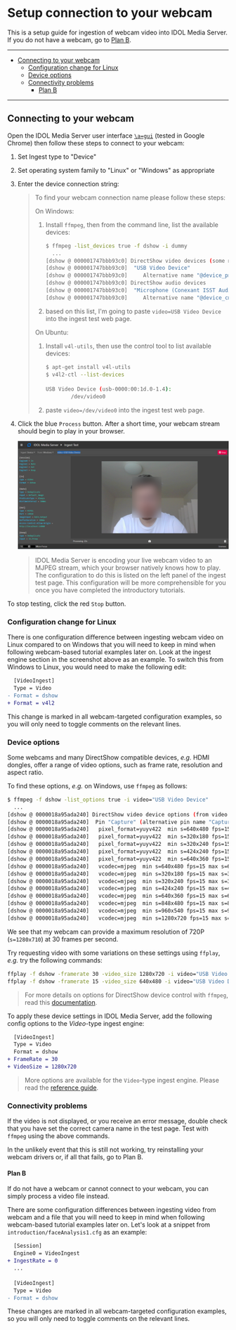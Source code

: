 # Setup connection to your webcam

This is a setup guide for ingestion of webcam video into IDOL Media Server.  If you do not have a webcam, go to [Plan B](#plan-b).

---

- [Connecting to your webcam](#connecting-to-your-webcam)
  - [Configuration change for Linux](#configuration-change-for-linux)
  - [Device options](#device-options)
  - [Connectivity problems](#connectivity-problems)
    - [Plan B](#plan-b)

---

## Connecting to your webcam

Open the IDOL Media Server user interface [`\a=gui`](http://localhost:14000/a=gui#/ingest) (tested in Google Chrome) then follow these steps to connect to your webcam:

1. Set Ingest type to "Device"
1. Set operating system family to "Linux" or "Windows" as appropriate
1. Enter the device connection string:

    > To find your webcam connection name please follow these steps:
    > 
    > On Windows:
    > 
    > 1. Install `ffmpeg`, then from the command line, list the available devices:
    > 
    >     ```sh
    >     $ ffmpeg -list_devices true -f dshow -i dummy
    >       ...
    >     [dshow @ 000001747bbb93c0] DirectShow video devices (some may be both video and audio devices)
    >     [dshow @ 000001747bbb93c0]  "USB Video Device"
    >     [dshow @ 000001747bbb93c0]     Alternative name "@device_pnp_\\?\usb#vid_04f2&pid_b5ee&mi_00#6&244de3b&0&   > 0000#{65e8773d-8f56-11d0-a3b9-00a0c9223196}\global" 
    >     [dshow @ 000001747bbb93c0] DirectShow audio devices
    >     [dshow @ 000001747bbb93c0]  "Microphone (Conexant ISST Audio)"
    >     [dshow @ 000001747bbb93c0]     Alternative name "@device_cm_{33D9A762-90C8-11D0-BD43-00A0C911CE86}\wave_>     {7FD05CD2-493B-49AA-BFE2-C091EB64D594}"
    >     ```
    > 
    > 1. based on this list, I'm going to paste `video=USB Video Device` into the ingest test web page.
    > 
    > On Ubuntu:
    > 
    > 1. Install `v4l-utils`, then use the control tool to list available devices:
    > 
    >     ```sh
    >     $ apt-get install v4l-utils
    >     $ v4l2-ctl --list-devices
    > 
    >     USB Video Device (usb-0000:00:1d.0-1.4):
    >             /dev/video0
    >     ```
    > 
    > 1. paste `video=/dev/video0` into the ingest test web page.


  1. Click the blue `Process` button.  After a short time, your webcam stream should begin to play in your browser.  

      ![webcam-connection-test](./figs/webcam-connection-test.png)
  
      > IDOL Media Server is encoding your live webcam video to an MJPEG stream, which your browser natively knows how to play.  The configuration to do this is listed on the left panel of the ingest test page.  This configuration will be more comprehensible for you once you have completed the introductory tutorials.


To stop testing, click the red `Stop` button.

### Configuration change for Linux

There is one configuration difference between ingesting webcam video on Linux compared to on Windows that you will need to keep in mind when following webcam-based tutorial examples later on.  Look at the ingest engine section in the screenshot above as an example.  To switch this from Windows to Linux, you would need to make the following edit:

```diff
  [VideoIngest]
  Type = Video
- Format = dshow
+ Format = v4l2
```

This change is marked in all webcam-targeted configuration examples, so you will only need to toggle comments on the relevant lines.

### Device options

Some webcams and many DirectShow compatible devices, *e.g.* HDMI dongles, offer a range of video options, such as frame rate, resolution and aspect ratio.

To find these options, *e.g.* on Windows, use `ffmpeg` as follows:

```sh
$ ffmpeg -f dshow -list_options true -i video="USB Video Device"
  ...
[dshow @ 0000018a95ada240] DirectShow video device options (from video devices)
[dshow @ 0000018a95ada240]  Pin "Capture" (alternative pin name "Capture")
[dshow @ 0000018a95ada240]   pixel_format=yuyv422  min s=640x480 fps=15 max s=640x480 fps=30
[dshow @ 0000018a95ada240]   pixel_format=yuyv422  min s=320x180 fps=15 max s=320x180 fps=30
[dshow @ 0000018a95ada240]   pixel_format=yuyv422  min s=320x240 fps=15 max s=320x240 fps=30
[dshow @ 0000018a95ada240]   pixel_format=yuyv422  min s=424x240 fps=15 max s=424x240 fps=30
[dshow @ 0000018a95ada240]   pixel_format=yuyv422  min s=640x360 fps=15 max s=640x360 fps=30
[dshow @ 0000018a95ada240]   vcodec=mjpeg  min s=640x480 fps=15 max s=640x480 fps=30
[dshow @ 0000018a95ada240]   vcodec=mjpeg  min s=320x180 fps=15 max s=320x180 fps=30
[dshow @ 0000018a95ada240]   vcodec=mjpeg  min s=320x240 fps=15 max s=320x240 fps=30
[dshow @ 0000018a95ada240]   vcodec=mjpeg  min s=424x240 fps=15 max s=424x240 fps=30
[dshow @ 0000018a95ada240]   vcodec=mjpeg  min s=640x360 fps=15 max s=640x360 fps=30
[dshow @ 0000018a95ada240]   vcodec=mjpeg  min s=848x480 fps=15 max s=848x480 fps=30
[dshow @ 0000018a95ada240]   vcodec=mjpeg  min s=960x540 fps=15 max s=960x540 fps=30
[dshow @ 0000018a95ada240]   vcodec=mjpeg  min s=1280x720 fps=15 max s=1280x720 fps=30
```

We see that my webcam can provide a maximum resolution of 720P (`s=1280x710`) at 30 frames per second.

Try requesting video with some variations on these settings using `ffplay`, *e.g.* try the following commands:
```sh
ffplay -f dshow -framerate 30 -video_size 1280x720 -i video="USB Video Device"
ffplay -f dshow -framerate 15 -video_size 640x480 -i video="USB Video Device"
```

> For more details on options for DirectShow device control with `ffmpeg`, read this [documentation](https://trac.ffmpeg.org/wiki/DirectShow).

To apply these device settings in IDOL Media Server, add the following config options to the *Video*-type ingest engine:

```diff
  [VideoIngest]
  Type = Video
  Format = dshow
+ FrameRate = 30
+ VideoSize = 1280x720
```

> More options are available for the `Video`-type ingest engine.  Please read the [reference guide](https://www.microfocus.com/documentation/idol/IDOL_23_4/MediaServer_23.4_Documentation/Help/index.html#Configuration/Ingest/Libav/_Libav.htm).

### Connectivity problems

If the video is not displayed, or you receive an error message, double check that you have set the correct camera name in the test page.  Test with `ffmpeg` using the above commands.

In the unlikely event that this is still not working, try reinstalling your webcam drivers or, if all that fails, go to Plan B.

#### Plan B

If do not have a webcam or cannot connect to your webcam, you can simply process a video file instead.

There are some configuration differences between ingesting video from webcam and a file that you will need to keep in mind when following webcam-based tutorial examples later on.  Let's look at a snippet from `introduction/faceAnalysis1.cfg` as an example:

```diff
  [Session]
  Engine0 = VideoIngest
+ IngestRate = 0
  ...

  [VideoIngest]
  Type = Video
- Format = dshow
```

These changes are marked in all webcam-targeted configuration examples, so you will only need to toggle comments on the relevant lines.
